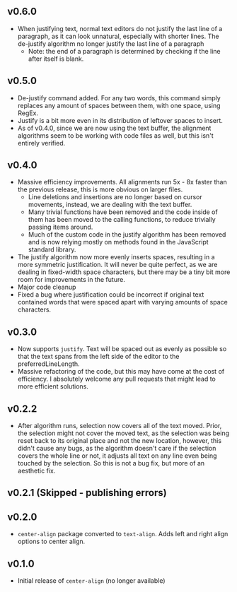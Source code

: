 ## v0.6.0
- When justifying text, normal text editors do not justify the last line of a
  paragraph, as it can look unnatural, especially with shorter lines.  The
  de-justify algorithm no longer justify the last line of a paragraph
    - Note: the end of a paragraph is determined by checking if the line after
      itself is blank.

## v0.5.0
- De-justify command added.  For any two words, this command simply replaces any
  amount of spaces between them, with one space, using RegEx.
- Justify is a bit more even in its distribution of leftover spaces to insert.
- As of v0.4.0, since we are now using the text buffer, the alignment algorithms
  seem to be working with code files as well, but this isn't entirely verified.

## v0.4.0
- Massive efficiency improvements.  All alignments run 5x - 8x faster than the
  previous release, this is more obvious on larger files.
    - Line deletions and insertions are no longer based on cursor movements,
      instead, we are dealing with the text buffer.  
    - Many trivial functions have been removed and the code inside of them has
      been moved to the calling functions, to reduce trivially passing items
      around.
    - Much of the custom code in the justify algorithm has been removed and is
      now relying mostly on methods found in the  JavaScript standard library.
- The justify algorithm now more evenly inserts spaces, resulting in a more
  symmetric justification.  It will never be quite perfect, as we are dealing in
  fixed-width space characters, but there may be a tiny bit more room for
  improvements in the future.
- Major code cleanup
- Fixed a bug where justification could be incorrect if original text contained
  words that were spaced apart with varying amounts of space characters.

## v0.3.0

- Now supports `justify`.  Text will be spaced out as evenly as possible so that
  the text spans from the left side of the editor to the preferredLineLength.
- Massive refactoring of the code, but this may have come at the cost of
  efficiency.  I absolutely welcome any pull requests that might lead to more
  efficient solutions.

## v0.2.2

- After algorithm runs, selection now covers all of the text moved.  Prior, the
  selection might not cover the moved text, as the selection was being reset
  back to its original place and not the new location, however, this didn't
  cause any bugs, as the algorithm doesn't care if the selection covers the
  whole line or not, it adjusts all text on any line even being touched by the
  selection.  So this is not a bug fix, but more of an aesthetic fix.

## v0.2.1 (Skipped - publishing errors)

## v0.2.0

- `center-align` package converted to `text-align`.  Adds left and right align
  options to center align.

## v0.1.0

- Initial release of `center-align` (no longer available)
